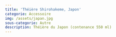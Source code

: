 ```yaml
---
title: 'Théière Shirohakeme, Japon'
categorie: Accessoire
img: /assets/japan.jpg
sous-categorie: Autre
description: Théière du Japon (contenance 550 ml)
---
```


